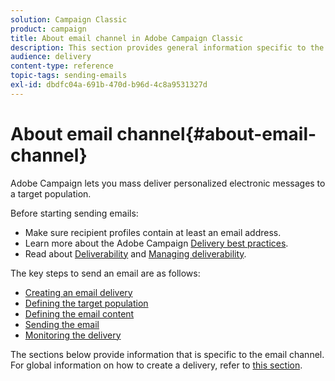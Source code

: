 ```yaml
---
solution: Campaign Classic
product: campaign
title: About email channel in Adobe Campaign Classic
description: This section provides general information specific to the email channel in Adobe Campaign Classic.
audience: delivery
content-type: reference
topic-tags: sending-emails
exl-id: dbdfc04a-691b-470d-b96d-4c8a9531327d
---
```

# About email channel{#about-email-channel}

Adobe Campaign lets you mass deliver personalized electronic messages to a target population.

Before starting sending emails:

* Make sure recipient profiles contain at least an email address.
* Learn more about the Adobe Campaign [Delivery best practices](../../delivery/using/delivery-best-practices.md).
* Read about [Deliverability](../../delivery/using/about-deliverability.md) and [Managing deliverability](https://helpx.adobe.com/campaign/kb/acc-deliverability.html).

The key steps to send an email are as follows:

* [Creating an email delivery](../../delivery/using/creating-an-email-delivery.md)
* [Defining the target population](../../delivery/using/steps-defining-the-target-population.md)
* [Defining the email content](../../delivery/using/defining-the-email-content.md)
* [Sending the email](../../delivery/using/sending-messages.md)
* [Monitoring the delivery](../../delivery/using/about-delivery-monitoring.md)

The sections below provide information that is specific to the email channel. For global information on how to create a delivery, refer to [this section](../../delivery/using/steps-about-delivery-creation-steps.md).
